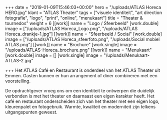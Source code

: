 +++
date = "2019-01-09T15:46:03+00:00"
hero = "/uploads/ATLAS Horeca HERO.jpg"
klant = "ATLAS Theater"
tags = ["visuele identiteit", "art direction fotografie", "logo", "print", "online", "menukaart"]
title = "Theater & tournedos"
weight = 6
[[work]]
name = "Logo / Sfeerbeeld"
[work.double]
image = ["/uploads/ATLAS Horeca_Logo.png", "/uploads/ATLAS Horeca_drankje-1.jpg"]
[[work]]
name = "Sfeerbeeld / Social"
[work.double]
image = ["/uploads/ATLAS Horeca_sfeerfoto.png", "/uploads/Social mobiel ATLAS.png"]
[[work]]
name = "Brochure"
[work.single]
image = "/uploads/ATLAS-Horeca_brochure.png"
[[work]]
name = "Menukaart"
[work.double]
image = []
[work.single]
image = "/uploads/Menukaart-ATLAS-2.jpg"

+++
Het ATLAS Café en Restaurant is onderdeel van het ATLAS Theater uit Emmen. Gasten kunnen er hun arrangement of diner combineren met een voorstelling.

De opdrachtgever vroeg ons om een identiteit te ontwerpen die duidelijk verbonden is met het theater en daarnaast een eigen karakter heeft. Het café en restaurant onderscheiden zich van het theater met een eigen logo, kleurenpalet en fotogebruik. Warmte, kwaliteit en moderniteit zijn telkens uitgangspunten geweest.